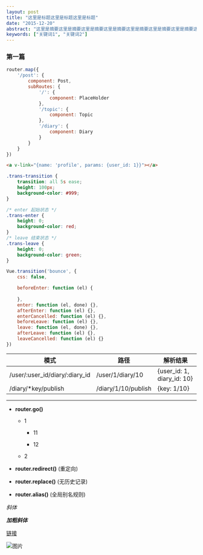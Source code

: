 ```yaml
---
layout: post
title: "这里是标题这里是标题这里是标题"
date: "2015-12-20"
abstract: "这里是摘要这里是摘要这里是摘要这里是摘要这里是摘要这里是摘要这里是摘要这里是摘要这里是摘要这里是摘要这里是摘要"
keywords: ["关键词1", "关键词2"]
---
```


### 第一篇

```javascript
router.map({
    '/post': {
        component: Post,
        subRoutes: {
            '/': {
                component: PlaceHolder
            },
            '/topic': {
                component: Topic
            },
            '/diary': {
                component: Diary
            }
        }
    }
})
```

```html
<a v-link="{name: 'profile', params: {user_id: 1}}"></a>
```

```css
.trans-transition {
    transition: all 5s ease;
    height: 100px;
    background-color: #999;
}

/* enter 起始状态 */
.trans-enter {
    height: 0;
    background-color: red;
}
/* leave 结束状态 */
.trans-leave {
    height: 0;
    background-color: green;
}
```

```javascript
Vue.transition('bounce', {
    css: false,

    beforeEnter: function (el) {
        
    },
    enter: function (el, done) {},
    afterEnter: function (el) {},
    enterCancelled: function (el) {},
    beforeLeave: function (el) {},
    leave: function (el, done) {},
    afterLeave: function (el) {},
    leaveCancelled: function (el) {}
})
```

| 模式 | 路径 | 解析结果 |
| ------------------------------ | ------------------- | -------------------------- |
| /user/:user_id/diary/:diary_id | /user/1/diary/10    | {user_id: 1, diary_id: 10} |
| /diary/*key/publish            | /diary/1/10/publish | {key: 1/10}                |

*****

+ __router.go()__

    + 1
    
        + 11
        
        + 12
    
    + 2

+ __router.redirect()__ (重定向)

+ __router.replace()__ (无历史记录)

+ __router.alias()__ (全局别名规则)

_斜体_

___加粗斜体___

[链接](www.baidu.com)

![图片](http://oij8a9ql4.bkt.clouddn.com/test.png)
